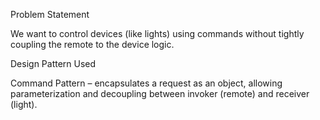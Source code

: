 Problem Statement

We want to control devices (like lights) using commands without tightly coupling the remote to the device logic.

Design Pattern Used

Command Pattern – encapsulates a request as an object, allowing parameterization and decoupling between invoker (remote) and receiver (light).